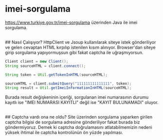 # imei-sorgulama
https://www.turkiye.gov.tr/imei-sorgulama üzerinden Java ile imei sorgulama.

<br>
## Nasıl Çalışıyor?
HttpClient ve Jsoup kullanılarak siteye istek gönderiliyor ve gelen cevaptan HTML kırpılıp istenilen kısım alınıyor.
Browser'dan siteye girip sorgulama yapıyormuşsun gibi fakat captcha ile uğraşmıyorsun.

```java
Client client = new Client();
String sourceHTML = client.connect();

String token = Util.getTokenInHTML(sourceHTML);

sourceHTML = client.submitQuery("111111111111111", token);
String result = Util.getImeiInformationInHTML(sourceHTML);
```

Burada result değişkeninin içeriği, sorgulanan imei numarasının durumu kayıtlı ise "IMEI NUMARASI KAYITLI" değil ise "KAYIT BULUNAMADI" oluyor.

<br>
## Captcha vardı ona ne oldu?
Site üzerinden sorgulama yaparken girilen captcha bilgisi de sorgulama adresine gönderiliyor fakat burada biz göndermiyoruz. Demek ki captcha doğrulamasını atlatabilmemizin nedeni yüksek ihtimal ile captcha kontrolünün ön yüzde yapılması. 
